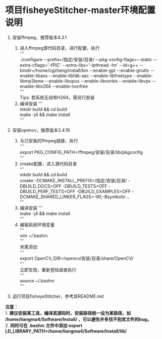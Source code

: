 # 项目fisheyeStitcher-master环境配置说明

1. 安装ffmpeg，推荐版本4.3.1
    1. 进入ffmpeg源代码目录，进行配置，执行<br>
    \'''<br>
    ./configure --prefix=/指定/安装/目录/ --pkg-config-flags=--static --extra-cflags='-fPIC' --extra-libs='-lpthread -lm' --ld=g++ --bindir=/home/cgzhang/install/bin --enable-gpl --enable-gnutls --enable-libass --enable-libfdk-aac --enable-libfreetype --enable-libmp3lame --enable-libopus --enable-libvorbis --enable-libvpx --enable-libx264 --enable-nonfree<br>
    \'''<br>
    Tips: 若系统无自带H264，需另行安装
    2. 编译安装
    \'''<br>
    mkdir build && cd build<br>
    make -j4 && make install<br>
    \'''

2. 安装opencv，推荐版本3.4.16
    1. 与已安装的ffmpeg链接，执行<br>
    \'''<br>
    export PKG_CONFIG_PATH=/ffmpeg/安装/目录/lib/pkgconfig<br>
    \'''<br>
    2. cmake配置，进入源代码目录<br>
    \'''<br>
    mkdir build && cd build<br>
    cmake -DCMAKE_INSTALL_PREFIX=/指定/安装/目录/ -DBUILD_DOCS=OFF -DBUILD_TESTS=OFF -DBUILD_PERF_TESTS=OFF -DBUILD_EXAMPLES=OFF -DCMAKE_SHARED_LINKER_FLAGS=-Wl,-Bsymbolic .. <br>
    \'''
    3. 编译安装
    \'''<br>
    make -j4 && make install<br>
    \'''<br>
    4. 编辑系统环境变量<br>
    \'''<br>
    vim ~/.bashrc<br>
    \'''<br>
    末尾添加<br>
    \'''<br>
    export OpenCV_DIR=/opencv/安装/目录/share/OpenCV/<br>
    \'''<br>
    立即生效，重新登陆或者执行<br>
    \'''<br>
    source ~/.bashrc<br>
    \'''

3. 运行项目fisheyeStitcher，参考其README.md

**注意：**<br>
    1. **建议安装某工具，编译其源码时，安装路径统一设为某路径，如 /home/liangma4/Software/Install/ ，可以避免许多找不到库文件的bug。**<br>
    2. **同时可在 .bashrc 文件中添加 export LD_LIBRARY_PATH=/home/liangma4/Software/Install/lib/**
